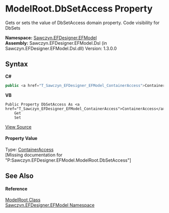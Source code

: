# ModelRoot.DbSetAccess Property 
 

Gets or sets the value of DbSetAccess domain property. Code visibility for DbSets

**Namespace:**&nbsp;<a href="N_Sawczyn_EFDesigner_EFModel">Sawczyn.EFDesigner.EFModel</a><br />**Assembly:**&nbsp;Sawczyn.EFDesigner.EFModel.Dsl (in Sawczyn.EFDesigner.EFModel.Dsl.dll) Version: 1.3.0.0

## Syntax

**C#**<br />
``` C#
public <a href="T_Sawczyn_EFDesigner_EFModel_ContainerAccess">ContainerAccess</a> DbSetAccess { get; set; }
```

**VB**<br />
``` VB
Public Property DbSetAccess As <a href="T_Sawczyn_EFDesigner_EFModel_ContainerAccess">ContainerAccess</a>
	Get
	Set
```

<a href="https://github.com/msawczyn/EFDesigner/tree/master/src/Dsl/GeneratedCode/DomainClasses.cs#L2484" title="View the source code">View Source</a><br />

#### Property Value
Type: <a href="T_Sawczyn_EFDesigner_EFModel_ContainerAccess">ContainerAccess</a><br />\[Missing <value> documentation for "P:Sawczyn.EFDesigner.EFModel.ModelRoot.DbSetAccess"\]

## See Also


#### Reference
<a href="T_Sawczyn_EFDesigner_EFModel_ModelRoot">ModelRoot Class</a><br /><a href="N_Sawczyn_EFDesigner_EFModel">Sawczyn.EFDesigner.EFModel Namespace</a><br />